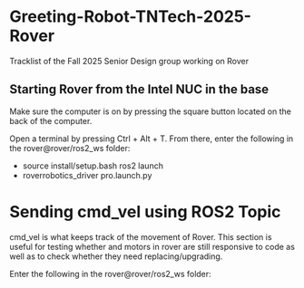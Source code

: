 # Greeting-Robot-TNTech-2025-Rover
Tracklist of the Fall 2025 Senior Design group working on Rover

## Starting Rover from the Intel NUC in the base
Make sure the computer is on by pressing the square button located on the
back of the computer.

Open a terminal by pressing Ctrl + Alt + T. From there, enter the following in the rover@rover/ros2_ws folder: 
- source install/setup.bash ros2 launch 
- roverrobotics_driver pro.launch.py

# Sending cmd_vel using ROS2 Topic
cmd_vel is what keeps track of the movement of Rover. This section is useful for testing whether and motors in rover are still responsive to code as well as to check whether they need replacing/upgrading.

Enter the following in the rover@rover/ros2_ws folder:
